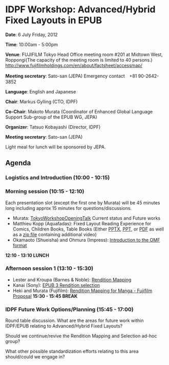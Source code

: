 # IDPF Workshop: Advanced/Hybrid Fixed Layouts in EPUB #

**Date**: 6 July Friday, 2012

**Time**: 10:00am - 5:00pm

**Venue**: FUJIFILM Tokyo Head Office meeting room #201 at Midtown West, Roppongi(The capacity of the meeting room is limited to 40 persons.)
http://www.fujifilmholdings.com/en/about/factsheet/accessmap/

**Meeting secretary**: Sato-san (JEPA)   Emergency contact　+81 90-2642-3852

**Language**: English and Japanese

**Chair**: Markus Gylling (CTO, IDPF)

**Co-Chair**: Makoto Murata (Coordinator of Enhanced Global Language Support Sub-group of the EPUB WG, JEPA)

**Organizer**: Tatsuo Kobayashi (Director, IDPF)

**Meeting secretary**: Sato-san (JEPA)

Light meal for lunch will be sponsored by JEPA.

## Agenda ##

### Logistics and Introduction (10:00 - 10:15) ###
### Morning session (10:15 - 12:10) ###

Each presentation slot (except the first one by Murata) will be 45 minutes long including approx 15 minutes for questions/discussions.

  * Murata: [TokyoWorkshopOpeningTalk](TokyoWorkshopOpeningTalk.md) Current status and Future works
  * Matthieu Kopp (Aquafadas): Fixed Layout Reading Experience for Comics, Children Books, Table Books (Either [PPTX](http://code.google.com/p/epub-revision/downloads/detail?name=AquafadasTalk%20%28with%20animation%29.pptx), [PPT](http://code.google.com/p/epub-revision/downloads/detail?name=AquafadasTalk%20%28without%20animation%29.ppt), or [PDF](http://code.google.com/p/epub-revision/downloads/detail?name=AquafadasTalk%20%28without%20animation%29.pdf) as well as a [zip file](http://code.google.com/p/epub-revision/downloads/detail?name=IDPF%20Talk.ppt_media.zip) containing additional video)
  * Okamaoto (Shueisha) and Ohmura (Impress): [Introduction to the OMF format](http://code.google.com/p/epub-revision/downloads/detail?name=shueisha_IDPFWorkshop2012inTokyo.pdf)

**12:10 - 13:10 LUNCH**
### Afternoon session 1 (13:10 - 15:30) ###
  * Lester and Kroupa (Barnes & Noble): [Rendition Mapping](http://code.google.com/p/epub-revision/downloads/detail?name=TokyoRenditionMapping6.pdf)
  * Kanai (Sony): [EPUB 3 Rendition selection](http://code.google.com/p/epub-revision/downloads/detail?name=sony_epub3renditionselection.pdf)
  * Heki and Murata (Fujifilm): [Rendition Mapping for Manga - Fujifilm Proposal](http://code.google.com/p/epub-revision/downloads/detail?name=EPUB_FUJIFILM_0706.pdf)
**15:30 - 15:45 BREAK**
### IDPF Future Work Options/Planning (15:45 - 17:00) ###

Round table discussion. What are the areas for future work within IDPF/EPUB relating to Advanced/Hybrid Fixed Layouts?

Should we continue/revive the Rendition Mapping and Selection ad-hoc group?

What other possible standardization efforts relating to this area should/could we engage in?